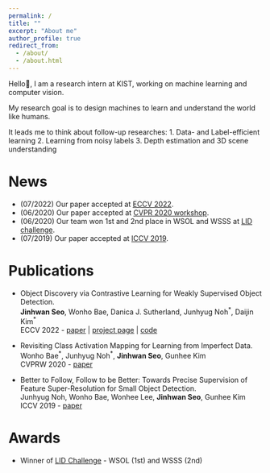 ```yaml
---
permalink: /
title: ""
excerpt: "About me"
author_profile: true
redirect_from: 
  - /about/
  - /about.html
---
```


Hello:wave:, I am a research intern at KIST, working on machine learning and computer vision.  
<!--Hello:wave:, I study machine learning and computer vision.-->  
My research goal is to design machines to learn and understand the world like humans.  
<!--Research interest covers label-efficient approach, learning from noisy labels and 3D scene understanding.-->
It leads me to think about follow-up researches: 1. Data- and Label-efficient learning 2. Learning from noisy labels 3. Depth estimation and 3D scene understanding

<!--My research topics focus on visual recognition techniques with data- and label-efficient approach.
I am also interested in learning from noisy data and 3D object recognition for robotics.
It leads me to think about follow-up research directions: 1. Learning from noisy labels 2. Perceptual intelligence for robotics.-->

News
======
* (07/2022) Our paper accepted at [ECCV 2022](/publication/2022-Seo_2022_ECCV).
* (06/2020) Our paper accepted at [CVPR 2020 workshop](/publication/2020-Bae_2020_CVPRW).
* (06/2020) Our team won 1st and 2nd place in WSOL and WSSS at [LID challenge](https://lidchallenge.github.io/).  
* (07/2019) Our paper accepted at [ICCV 2019](/publication/2019-Noh_2019_ICCV).

Publications
======
<!--![](/images/test.png){: .align-left}-->
* Object Discovery via Contrastive Learning for Weakly Supervised Object Detection.  
**Jinhwan Seo**, Wonho Bae, Danica J. Sutherland, Junhyug Noh<sup>\*</sup>, Daijin Kim<sup>\*</sup>  
ECCV 2022 - [paper](https://arxiv.org/pdf/2208.07576.pdf) | [project page](https://jinhseo.github.io/research/wsod.html) | [code](https://github.com/jinhseo/OD-WSCL)  
<!--How can we find as many instances as possible in weakly supervised learning where we don't know how many instances in an image?  
We introduced a novel approach to find ignored pseudo groundtruths via _object discovery_ module guided by contrastive learning for weakly supervised object detection.  -->

* Revisiting Class Activation Mapping for Learning from Imperfect Data.  
Wonho Bae<sup>\*</sup>, Junhyug Noh<sup>\*</sup>, **Jinhwan Seo**, Gunhee Kim  
CVPRW 2020 - [paper](https://lidchallenge.github.io/papers/Track-3-1-lid_paper_snuvl.pdf)  
<!--Why does the output of weakly supervised object localization only highlight the discriminative part of the object?  
We investigated the phenomenon of part domination in weakly supervised learning and introduced effective way to address it.  -->

* Better to Follow, Follow to be Better: Towards Precise Supervision of Feature Super-Resolution for Small Object Detection.  
Junhyug Noh, Wonho Bae, Wonhee Lee, **Jinhwan Seo**, Gunhee Kim  
ICCV 2019 - [paper](https://openaccess.thecvf.com/content_ICCV_2019/papers/Noh_Better_to_Follow_Follow_to_Be_Better_Towards_Precise_Supervision_ICCV_2019_paper.pdf)  
<!--It is difficult to recognize small objects due to the lack of feature information or distortion by pooling layer. How can we improve the model?  
We proposed feature super-resolution approach by providing a better supervision for SR model.  -->

Awards
======
* Winner of [LID Challenge](https://lidchallenge.github.io/) - WSOL (1st) and WSSS (2nd)
